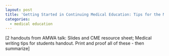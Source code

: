 ```yaml
---
layout: post
title: 'Getting Started in Continuing Medical Education: Tips for the Medical Writer and the Pharmacy Student'
categories:
  - medical education
---
```



[2 handouts from AMWA talk: Slides and CME resource sheet; Medical writing tips for students handout. Print and proof all of these - then summarize]